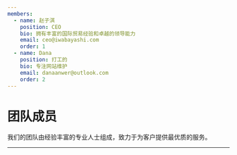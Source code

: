 ```yaml
---
members:
  - name: 赵子淇
    position: CEO
    bio: 拥有丰富的国际贸易经验和卓越的领导能力
    email: ceo@iwabayashi.com
    order: 1
  - name: Dana
    position: 打工的
    bio: 专注网站维护
    email: danaanwer@outlook.com
    order: 2
---
```


# 团队成员

我们的团队由经验丰富的专业人士组成，致力于为客户提供最优质的服务。

---
